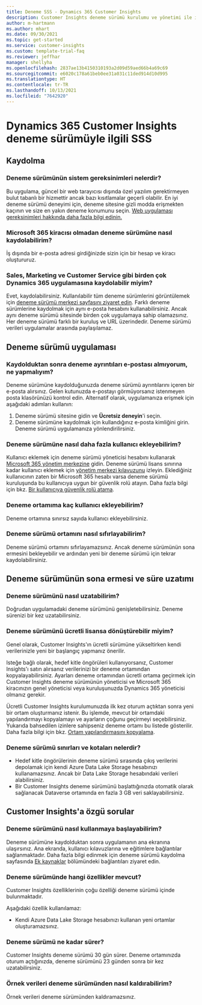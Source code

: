 ```yaml
---
title: Deneme SSS - Dynamics 365 Customer Insights
description: Customer Insights deneme sürümü kurulumu ve yönetimi ile ilgili sık sorulan soruların çözümleri. Platforma ve uygulamaya özgü sorunları gidermeyi öğrenin.
author: m-hartmann
ms.author: mhart
ms.date: 09/30/2021
ms.topic: get-started
ms.service: customer-insights
ms.custom: template-trial-faq
ms.reviewer: jeffhar
manager: shellyha
ms.openlocfilehash: 2837ae13b4150310193a2d09d59aed66b4a69c69
ms.sourcegitcommit: e6020c178a61beb0ee31a031c11ded914d10d995
ms.translationtype: HT
ms.contentlocale: tr-TR
ms.lasthandoff: 10/13/2021
ms.locfileid: "7642920"
---
```

# <a name="dynamics-365-customer-insights-trial-faq"></a>Dynamics 365 Customer Insights deneme sürümüyle ilgili SSS

## <a name="sign-up"></a>Kaydolma

### <a name="what-are-the-system-requirements-for-the-trial"></a>Deneme sürümünün sistem gereksinimleri nelerdir?

Bu uygulama, güncel bir web tarayıcısı dışında özel yazılım gerektirmeyen bulut tabanlı bir hizmettir ancak bazı kısıtlamalar geçerli olabilir. En iyi deneme sürümü deneyimi için, deneme sitesine gizli modda erişmekten kaçının ve size en yakın deneme konumunu seçin. [Web uygulaması gereksinimleri hakkında daha fazla bilgi edinin.](/power-platform/admin/web-application-requirements)

### <a name="how-do-i-sign-up-for-the-trial-without-a-microsoft-365-tenant"></a>Microsoft 365 kiracısı olmadan deneme sürümüne nasıl kaydolabilirim?

İş dışında bir e-posta adresi girdiğinizde sizin için bir hesap ve kiracı oluştururuz.

### <a name="can-i-sign-up-for-multiple-dynamics-365-apps-such-as-sales-marketing-and-customer-service"></a>Sales, Marketing ve Customer Service gibi birden çok Dynamics 365 uygulamasına kaydolabilir miyim?

Evet, kaydolabilirsiniz. Kullanılabilir tüm deneme sürümlerini görüntülemek için [deneme sürümü merkezi sayfasını ziyaret edin](https://dynamics.microsoft.com/dynamics-365-free-trial). Farklı deneme sürümlerine kaydolmak için aynı e-posta hesabını kullanabilirsiniz. Ancak aynı deneme sürümü sitesinde birden çok uygulamaya sahip olamazsınız. Her deneme sürümü farklı bir kuruluş ve URL üzerindedir. Deneme sürümü verileri uygulamalar arasında paylaşılamaz.

## <a name="trial-app"></a>Deneme sürümü uygulaması

### <a name="i-didnt-receive-the-trial-details-email-after-signing-up-what-should-i-do"></a>Kaydolduktan sonra deneme ayrıntıları e-postası almıyorum, ne yapmalıyım?

Deneme sürümüne kaydolduğunuzda deneme sürümü ayrıntılarını içeren bir e-posta alırsınız. Gelen kutunuzda e-postayı görmüyorsanız istenmeyen posta klasörünüzü kontrol edin. Alternatif olarak, uygulamanıza erişmek için aşağıdaki adımları kullanın:

1. Deneme sürümü sitesine gidin ve **Ücretsiz deneyin**'i seçin.
1. Deneme sürümüne kaydolmak için kullandığınız e-posta kimliğini girin. Deneme sürümü uygulamanıza yönlendirilirsiniz.

### <a name="how-do-i-add-more-users-to-a-trial"></a>Deneme sürümüne nasıl daha fazla kullanıcı ekleyebilirim?

Kullanıcı eklemek için deneme sürümü yöneticisi hesabını kullanarak [Microsoft 365 yönetim merkezine](https://admin.microsoft.com) gidin. Deneme sürümü lisans sınırına kadar kullanıcı eklemek için [yönetim merkezi kılavuzunu](/microsoft-365/admin/add-users/add-users) izleyin. Eklediğiniz kullanıcının zaten bir Microsoft 365 hesabı varsa deneme sürümü kuruluşunda bu kullanıcıya uygun bir güvenlik rolü atayın. Daha fazla bilgi için bkz. [Bir kullanıcıya güvenlik rolü atama](/power-platform/admin/create-users-assign-online-security-roles#assign-a-security-role-to-a-user).

### <a name="how-many-users-can-i-add-to-my-trial-environment"></a>Deneme ortamıma kaç kullanıcı ekleyebilirim?

Deneme ortamına sınırsız sayıda kullanıcı ekleyebilirsiniz.

### <a name="how-do-i-reset-the-trial-environment"></a>Deneme sürümü ortamını nasıl sıfırlayabilirim?

Deneme sürümü ortamını sıfırlayamazsınız. Ancak deneme sürümünün sona ermesini bekleyebilir ve ardından yeni bir deneme sürümü için tekrar kaydolabilirsiniz.

## <a name="trial-expiration-and-extension"></a>Deneme sürümünün sona ermesi ve süre uzatımı

### <a name="how-do-i-extend-the-trial"></a>Deneme sürümünü nasıl uzatabilirim?

Doğrudan uygulamadaki deneme sürümünü genişletebilirsiniz. Deneme sürenizi bir kez uzatabilirsiniz.

### <a name="can-i-convert-the-trial-to-a-paid-license"></a>Deneme sürümünü ücretli lisansa dönüştürebilir miyim?

Genel olarak, Customer Insights'ın ücretli sürümüne yükseltirken kendi verilerinizle yeni bir başlangıç yapmanız önerilir. 

Isteğe bağlı olarak, hedef kitle öngörüleri kullanıyorsanız, Customer Insights'ı satın alırsanız verilerinizi bir deneme ortamından kopyalayabilirsiniz. Ayarları deneme ortamından ücretli ortama geçirmek için Customer Insights deneme sürümünün yöneticisi ve Microsoft 365 kiracınızın genel yöneticisi veya kuruluşunuzda Dynamics 365 yöneticisi olmanız gerekir. 

Ücretli Customer Insights kurulumunuzda ilk kez oturum açtıktan sonra yeni bir ortam oluşturmanız istenir. Bu işlemde, mevcut bir ortamdaki yapılandırmayı kopyalamayı ve ayarların çoğunu geçirmeyi seçebilirsiniz. Yukarıda bahsedilen izinlere sahipseniz deneme ortamı bu listede gösterilir. Daha fazla bilgi için bkz. [Ortam yapılandırmasını kopyalama](audience-insights/manage-environments.md#copy-the-environment-configuration).

### <a name="what-are-the-trial-limits-and-quotas"></a>Deneme sürümü sınırları ve kotaları nelerdir?

- Hedef kitle öngörülerinin deneme sürümü sırasında çıkış verilerini depolamak için kendi Azure Data Lake Storage hesabınızı kullanamazsınız. Ancak bir Data Lake Storage hesabındaki verileri alabilirsiniz.
- Bir Customer Insights deneme sürümünü başlattığınızda otomatik olarak sağlanacak Dataverse ortamında en fazla 3 GB veri saklayabilirsiniz.

## <a name="customer-insights-specific-questions"></a>Customer Insights'a özgü sorular

### <a name="how-do-i-start-using-the-trial"></a>Deneme sürümünü nasıl kullanmaya başlayabilirim?

Deneme sürümüne kaydolduktan sonra uygulamanın ana ekranına ulaşırsınız. Ana ekranda, kullanıcı kılavuzlarına ve eğitimlere bağlantılar sağlanmaktadır. Daha fazla bilgi edinmek için deneme sürümü kaydolma sayfasında [Ek kaynaklar](trial-signup.md#additional-resources) bölümündeki bağlantıları ziyaret edin.

### <a name="what-features-are-available-in-the-trial"></a>Deneme sürümünde hangi özellikler mevcut?

Customer Insights özelliklerinin çoğu özelliği deneme sürümü içinde bulunmaktadır.

Aşağıdaki özellik kullanılamaz: 
- Kendi Azure Data Lake Storage hesabınızı kullanan yeni ortamlar oluşturamazsınız.

### <a name="how-long-does-the-trial-last"></a>Deneme sürümü ne kadar sürer?

Customer Insights deneme sürümü 30 gün sürer. Deneme ortamınızda oturum açtığınızda, deneme sürümünü 23 günden sonra bir kez uzatabilirsiniz.

### <a name="how-do-i-remove-sample-data-from-the-trial"></a>Örnek verileri deneme sürümünden nasıl kaldırabilirim?

Örnek verileri deneme sürümünden kaldıramazsınız.
